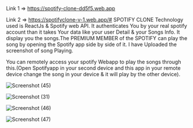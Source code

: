 Link 1 => https://spotify-clone-dd5f5.web.app    

Link 2 => https://spotifyclone-v-1.web.app/#
SPOTIFY CLONE
Technology used is ReactJs & Spotify web API.
It authenticates You by your real spotify account than it takes Your data like your user Detail & your Songs Info.
It display you the songs.The PREMIUM MEMBER of the SPOTIFY can play the song by opening the Spotify app side by side of it.
I have Uploaded the screenshot of song Playing.

You can remotely access your spotify Webapp to play the songs through this.(Open Spotifyapp in your second device and this app in your remote device change the song in your device & it will play by the other device).

![Screenshot (45)](https://user-images.githubusercontent.com/89193946/183235042-06bb1ba5-c83b-40ca-937a-7082f3b62678.png)



![Screenshot (31)](https://user-images.githubusercontent.com/89193946/183065864-2a4af9b0-b3aa-415e-a207-24b226cb2344.png)

![Screenshot (46)](https://user-images.githubusercontent.com/89193946/183235977-6beb28a9-c17b-45dd-8a8b-d7f7dc23de0c.png)



![Screenshot (47)](https://user-images.githubusercontent.com/89193946/183236010-a517e1f8-af3e-4bae-aac7-fbb066984add.png)
